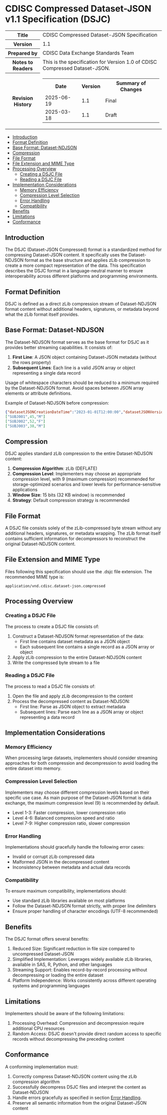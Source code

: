 # CDISC Compressed Dataset-JSON v1.1 Specification (DSJC)

<table title="Version information">
  <colgroup>
    <col class="first">
    <col>
  </colgroup>
  <tbody>
    <tr>
      <th>Title</th>
      <td>CDISC Compressed Dataset-JSON Specification</td>
    </tr>
    <tr>
      <th>Version</th>
      <td>1.1</td>
    </tr>
    <tr>
      <th>Prepared by</th>
      <td>CDISC Data Exchange Standards Team</td>
    </tr>
    <tr>
      <th>Notes to Readers</th>
      <td>This is the specification for Version 1.0 of CDISC Compressed Dataset-JSON.</td>
    </tr>
    <tr>
      <th colspan="1">Revision History</th>
      <td colspan="1">
        <table title="Revision  history">
          <tbody>
            <tr>
              <th>Date</th>
              <th>Version</th>
              <th>Summary of Changes</th>
            </tr>
            <tr>
              <td>2025-06-19</td>
              <td>1.1</td>
              <td>Final</td>
            </tr>
            <tr>
              <td>2025-03-18</td>
              <td>1.1</td>
              <td>Draft</td>
            </tr>
          </tbody>
        </table>
      </td>
    </tr>
  </tbody>
</table>

- [Introduction](#introduction)
- [Format Definition](#formatdefinition)
- [Base Format: Dataset-NDJSON](#baseformat)
- [Compression](#compression)
- [File Format](#fileformat)
- [File Extension and MIME Type](#fileextensionandmimetype)
- [Processing Overview](#processingoverview)
  - [Creating a DSJC File](#creatingdsjc)
  - [Reading a DSJC File](#readingdsjc)
- [Implementation Considerations](#implementation)
  - [Memory Efficiency](#memoryefficiency)
  - [Compression Level Selection](#compressionlevelselection)
  - [Error Handling](#errorhandling)
  - [Compatibility](#compatibility)
- [Benefits](#benefits)
- [Limitations](#limitations)
- [Conformance](#conformance)

## <a id="introduction"></a>Introduction

The DSJC (Dataset-JSON Compressed) format is a standardized method for compressing Dataset-JSON content. It specifically uses the Dataset-NDJSON format as the base structure and applies zLib compression to create a more compact representation of the data. This specification describes the DSJC format in a language-neutral manner to ensure interoperability across different platforms and programming environments.

## <a id="formatdefinition"></a>Format Definition

DSJC is defined as a direct zLib compression stream of Dataset-NDJSON format content without additional headers, signatures, or metadata beyond what the zLib format itself provides.

## <a id="baseformat"></a>Base Format: Dataset-NDJSON

The Dataset-NDJSON format serves as the base format for DSJC as it provides better streaming capabilities. It consists of:

1. **First Line**: A JSON object containing Dataset-JSON metadata (without the rows property)
2. **Subsequent Lines**: Each line is a valid JSON array or object representing a single data record

Usage of whitespace characters should be reduced to a minimum required by the Dataset-NDJSON format. Avoid spaces between JSON array elements or attribute definitions.

Example of Dataset-NDJSON before compression:

```json
{"datasetJSONCreationDateTime":"2023-01-01T12:00:00","datasetJSONVersion":"1.1","records":3,"name":"ADSL","label":"Subject Level Analysis Dataset","columns":[...]}
["SUBJ001",45,"M"]
["SUBJ002",52,"F"]
["SUBJ003",38,"M"]
```

## <a id="compression"></a>Compression

DSJC applies standard zLib compression to the entire Dataset-NDJSON content:

1. **Compression Algorithm**: zLib (DEFLATE)
2. **Compression Level**: Implementers may choose an appropriate compression level, with 9 (maximum compression) recommended for storage-optimized scenarios and lower levels for performance-sensitive applications
3. **Window Size**: 15 bits (32 KB window) is recommended
4. **Strategy**: Default compression strategy is recommended

## <a id="fileformat"></a>File Format

A DSJC file consists solely of the zLib-compressed byte stream without any additional headers, signatures, or metadata wrapping. The zLib format itself contains sufficient information for decompressors to reconstruct the original Dataset-NDJSON content.

## <a id="fileextensionandmimetype"></a>File Extension and MIME Type

Files following this specification should use the .dsjc file extension. The recommended MIME type is:

```text
application/vnd.cdisc.dataset-json.compressed
```

## <a id="processingoverview"></a>Processing Overview

### <a id="creatingdsjc"></a>Creating a DSJC File

The process to create a DSJC file consists of:

1. Construct a Dataset-NDJSON format representation of the data:
   - First line contains dataset metadata as a JSON object
   - Each subsequent line contains a single record as a JSON array or object
2. Apply zLib compression to the entire Dataset-NDJSON content
3. Write the compressed byte stream to a file

### <a id="readingdsjc"></a>Reading a DSJC File

The process to read a DSJC file consists of:

1. Open the file and apply zLib decompression to the content
2. Process the decompressed content as Dataset-NDJSON:
   - First line: Parse as JSON object to extract metadata
   - Subsequent lines: Parse each line as a JSON array or object representing a data record

## <a id="implementation"></a>Implementation Considerations

### <a id="memoryefficiency"></a>Memory Efficiency

When processing large datasets, implementers should consider streaming approaches for both compression and decompression to avoid loading the entire dataset into memory.

### <a id="compressionlevelselection"></a>Compression Level Selection

Implementers may choose different compression levels based on their specific use case. As main purpose of the Dataset-JSON format is data exchange, the maximum compression level (9) is recommended by default.

- Level 1-3: Faster compression, lower compression ratio
- Level 4-6: Balanced compression speed and ratio
- Level 7-9: Higher compression ratio, slower compression

### <a id="errorhandling"></a>Error Handling

Implementations should gracefully handle the following error cases:

- Invalid or corrupt zLib compressed data
- Malformed JSON in the decompressed content
- Inconsistency between metadata and actual data records

### <a id="compatibility"></a>Compatibility

To ensure maximum compatibility, implementations should:

- Use standard zLib libraries available on most platforms
- Follow the Dataset-NDJSON format strictly, with proper line delimiters
- Ensure proper handling of character encodings (UTF-8 recommended)

## <a id="benefits"></a>Benefits

The DSJC format offers several benefits:

1. Reduced Size: Significant reduction in file size compared to uncompressed Dataset-JSON
2. Simplified Implementation: Leverages widely available zLib libraries, available in SAS, R, Python, and other languages
3. Streaming Support: Enables record-by-record processing without decompressing or loading the entire dataset
4. Platform Independence: Works consistently across different operating systems and programming languages

## <a id="limitations"></a>Limitations

Implementers should be aware of the following limitations:

1. Processing Overhead: Compression and decompression require additional CPU resources
2. Random Access: DSJC doesn't provide direct random access to specific records without decompressing the preceding content

## <a id="conformance"></a>Conformance

A conforming implementation must:

1. Correctly compress Dataset-NDJSON content using the zLib compression algorithm
2. Successfully decompress DSJC files and interpret the content as Dataset-NDJSON
3. Handle errors gracefully as specified in section [Error Handling](#errorhandling).
4. Preserve all semantic information from the original Dataset-JSON content
